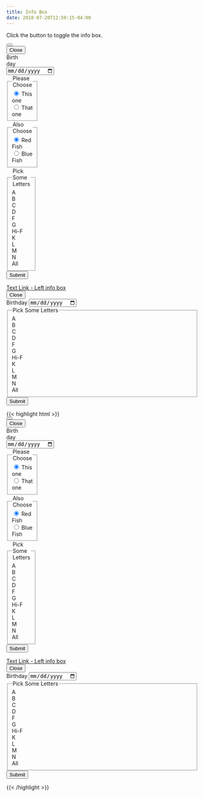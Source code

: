 ```yaml
---
title: Info Box
date: 2018-07-20T12:59:15-04:00
---
```


Click the button to toggle the info box.

<div class="block-container blocks tablet-up-6">
 <div class="block">
 <div class="pui-info-box" style="width: 32px">
   <button class="button button--secondary toggle-hidden" role="button" aria-label="Toggle">
     <i class="pi-filter" aria-hidden="hidden"></i>
   </button>
   <div class="pui-info-box__content hidden">
     <button class="button pui-info-box__close">
       Close <i class="pi-times" aria-hidden="hidden"></i>
     </button>
     <form action="" class="block-container block-mb-4 pui-form">
       <label for="dob" class="block pui-form__field has-icon">Birthday
         <input id="dob" type="date" placeholder="DD/MM/YYYY">
         <i class="pi-calendar text-skyblue background-white"></i>
       </label>
       <fieldset class="block pui-form__field">
         <legend>Please Choose</legend>
         <div class="pui-toggle">
           <div class="pui-toggle__content">
             <input class="pui-toggle__input" id="smoking" type="radio" checked name="rate">
             <label for="smoking">This one</label>
           </div>
           <div class="pui-toggle__content">
             <input class="pui-toggle__input" id="non-smoking" type="radio" name="rate">
             <label for="non-smoking">That one</label>
           </div>
         </div>
       </fieldset>
       <fieldset class="block pui-form__field">
         <legend>Also Choose</legend>
         <div class="pui-toggle">
           <div class="pui-toggle__content">
             <input class="pui-toggle__input" id="Single" type="radio" checked name="household">
             <label for="Single">Red Fish</label>
           </div>
           <div class="pui-toggle__content">
             <input class="pui-toggle__input" id="household" type="radio" name="household">
             <label for="household">Blue Fish</label>
           </div>
         </div>
       </fieldset>
       <fieldset class="block pui-form__field">
         <legend id="radio-heading">Pick Some Letters</legend>
         <div class="block-container" role="radiogroup" aria-labelledby="radio-heading">
           <div class="block-3 my-2 px-1">
             <span class="pill background-light text-white flex--align-center" id="a" tabindex="0" role="radio" aria-checked="false">
               <i class="pi-circle"></i> A
             </span>
           </div>
           <div class="block-3 my-2 px-1">
             <span class="pill background-light text-white flex--align-center" id="B" tabindex="0" role="radio" aria-checked="false">
               <i class="pi-circle"></i> B
             </span>
           </div>
           <div class="block-3 my-2 px-1">
             <span class="pill background-light text-white flex--align-center" id="C" tabindex="0" role="radio" aria-checked="false">
               <i class="pi-circle"></i> C
             </span>
           </div>
           <div class="block-3 my-2 px-1">
             <span class="pill background-light text-white flex--align-center" id="D" tabindex="0" role="radio" aria-checked="false">
               <i class="pi-circle"></i> D
             </span>
           </div>
           <div class="block-3 my-2 px-1">
             <span class="pill background-light text-white flex--align-center" id="F" tabindex="0" role="radio" aria-checked="false">
               <i class="pi-circle"></i> F
             </span>
           </div>
           <div class="block-3 my-2 px-1">
             <span class="pill background-light text-white flex--align-center" id="G" tabindex="0" role="radio" aria-checked="false">
               <i class="pi-circle"></i> G
             </span>
           </div>
           <div class="block-3 my-2 px-1">
             <span class="pill background-light text-white flex--align-center" id="Hi-F" tabindex="0" role="radio" aria-checked="false">
               <i class="pi-circle"></i> Hi-F
             </span>
           </div>
           <div class="block-3 my-2 px-1">
             <span class="pill background-light text-white flex--align-center" id="K" tabindex="0" role="radio" aria-checked="false">
               <i class="pi-circle"></i> K
             </span>
           </div>
           <div class="block-3 my-2 px-1">
             <span class="pill background-light text-white flex--align-center" id="L" tabindex="0" role="radio" aria-checked="false">
               <i class="pi-circle"></i> L
             </span>
           </div>
           <div class="block-3 my-2 px-1">
             <span class="pill background-light text-white flex--align-center" id="M" tabindex="0" role="radio" aria-checked="false">
               <i class="pi-circle"></i> M
             </span>
           </div>
           <div class="block-3 my-2 px-1">
             <span class="pill background-light text-white flex--align-center" id="N" tabindex="0" role="radio" aria-checked="false">
               <i class="pi-circle"></i> N
             </span>
           </div>
           <div class="block-3 my-2 px-1">
             <span class="pill background-light text-white flex--align-center" id="All" tabindex="0" role="radio" aria-checked="false">
               <i class="pi-circle"></i> All
             </spann>
           </div>
         </div>
       </fieldset>
       <div class="pui-form__field pui-form__button-group">
         <button class="button button--post button--lg">Submit</button>
       </div>
     </form>
   </div>
 </div>
 </div>
 <div class="block">
 <div class="pui-info-box pui-info-box--left">
   <a href="https://ritterim.com" class="toggle-hidden--left" aria-label="Toggle">Text Link - Left info box</a>
   <div class="pui-info-box__content hidden">
     <button class="button pui-info-box__close">
       Close <i class="pi-times" aria-hidden="hidden"></i>
     </button>
     <form action="" class="block-container block-mb-4 pui-form">
       <label for="dob" class="block pui-form__field has-icon">Birthday
         <input id="dob" type="date" placeholder="DD/MM/YYYY">
         <i class="pi-calendar text-skyblue background-white"></i>
       </label>
       <fieldset class="block pui-form__field">
         <legend id="radio-heading">Pick Some Letters</legend>
         <div class="block-container" role="radiogroup" aria-labelledby="radio-heading">
           <div class="block-3 my-2 px-1">
             <span class="pill background-light text-white flex--align-center" id="a" tabindex="0" role="radio" aria-checked="false">
               <i class="pi-circle"></i> A
             </span>
           </div>
           <div class="block-3 my-2 px-1">
             <span class="pill background-light text-white flex--align-center" id="B" tabindex="0" role="radio" aria-checked="false">
               <i class="pi-circle"></i> B
             </span>
           </div>
           <div class="block-3 my-2 px-1">
             <span class="pill background-light text-white flex--align-center" id="C" tabindex="0" role="radio" aria-checked="false">
               <i class="pi-circle"></i> C
             </span>
           </div>
           <div class="block-3 my-2 px-1">
             <span class="pill background-light text-white flex--align-center" id="D" tabindex="0" role="radio" aria-checked="false">
               <i class="pi-circle"></i> D
             </span>
           </div>
           <div class="block-3 my-2 px-1">
             <span class="pill background-light text-white flex--align-center" id="F" tabindex="0" role="radio" aria-checked="false">
               <i class="pi-circle"></i> F
             </span>
           </div>
           <div class="block-3 my-2 px-1">
             <span class="pill background-light text-white flex--align-center" id="G" tabindex="0" role="radio" aria-checked="false">
               <i class="pi-circle"></i> G
             </span>
           </div>
           <div class="block-3 my-2 px-1">
             <span class="pill background-light text-white flex--align-center" id="Hi-F" tabindex="0" role="radio" aria-checked="false">
               <i class="pi-circle"></i> Hi-F
             </span>
           </div>
           <div class="block-3 my-2 px-1">
             <span class="pill background-light text-white flex--align-center" id="K" tabindex="0" role="radio" aria-checked="false">
               <i class="pi-circle"></i> K
             </span>
           </div>
           <div class="block-3 my-2 px-1">
             <span class="pill background-light text-white flex--align-center" id="L" tabindex="0" role="radio" aria-checked="false">
               <i class="pi-circle"></i> L
             </span>
           </div>
           <div class="block-3 my-2 px-1">
             <span class="pill background-light text-white flex--align-center" id="M" tabindex="0" role="radio" aria-checked="false">
               <i class="pi-circle"></i> M
             </span>
           </div>
           <div class="block-3 my-2 px-1">
             <span class="pill background-light text-white flex--align-center" id="N" tabindex="0" role="radio" aria-checked="false">
               <i class="pi-circle"></i> N
             </span>
           </div>
           <div class="block-3 my-2 px-1">
             <span class="pill background-light text-white flex--align-center" id="All" tabindex="0" role="radio" aria-checked="false">
               <i class="pi-circle"></i> All
             </spann>
           </div>
         </div>
       </fieldset>
       <div class="pui-form__field pui-form__button-group">
         <button class="button button--post button--lg">Submit</button>
       </div>
     </form>
   </div>
 </div>
 </div>
 </div>

<div class="mt-3 mb-4">
{{< highlight html >}}
<div class="block-container blocks tablet-up-6">
 <div class="block">
 <div class="pui-info-box" style="width: 32px">
   <button class="button button--secondary toggle-hidden" role="button" aria-label="Toggle">
     <i class="pi-filter" aria-hidden="hidden"></i>
   </button>
   <div class="pui-info-box__content hidden">
     <button class="button pui-info-box__close">
       Close <i class="pi-times" aria-hidden="hidden"></i>
     </button>
     <form action="" class="block-container block-mb-4 pui-form">
       <label for="dob" class="block pui-form__field has-icon">Birthday
         <input id="dob" type="date" placeholder="DD/MM/YYYY">
         <i class="pi-calendar text-skyblue background-white"></i>
       </label>
       <fieldset class="block pui-form__field">
         <legend>Please Choose</legend>
         <div class="pui-toggle">
           <div class="pui-toggle__content">
             <input class="pui-toggle__input" id="smoking" type="radio" checked name="rate">
             <label for="smoking">This one</label>
           </div>
           <div class="pui-toggle__content">
             <input class="pui-toggle__input" id="non-smoking" type="radio" name="rate">
             <label for="non-smoking">That one</label>
           </div>
         </div>
       </fieldset>
       <fieldset class="block pui-form__field">
         <legend>Also Choose</legend>
         <div class="pui-toggle">
           <div class="pui-toggle__content">
             <input class="pui-toggle__input" id="Single" type="radio" checked name="household">
             <label for="Single">Red Fish</label>
           </div>
           <div class="pui-toggle__content">
             <input class="pui-toggle__input" id="household" type="radio" name="household">
             <label for="household">Blue Fish</label>
           </div>
         </div>
       </fieldset>
       <fieldset class="block pui-form__field">
         <legend id="radio-heading">Pick Some Letters</legend>
         <div class="block-container" role="radiogroup" aria-labelledby="radio-heading">
           <div class="block-3 my-2 px-1">
             <span class="pill background-light text-white flex--align-center" id="a" tabindex="0" role="radio" aria-checked="false">
               <i class="pi-circle"></i> A
             </span>
           </div>
           <div class="block-3 my-2 px-1">
             <span class="pill background-light text-white flex--align-center" id="B" tabindex="0" role="radio" aria-checked="false">
               <i class="pi-circle"></i> B
             </span>
           </div>
           <div class="block-3 my-2 px-1">
             <span class="pill background-light text-white flex--align-center" id="C" tabindex="0" role="radio" aria-checked="false">
               <i class="pi-circle"></i> C
             </span>
           </div>
           <div class="block-3 my-2 px-1">
             <span class="pill background-light text-white flex--align-center" id="D" tabindex="0" role="radio" aria-checked="false">
               <i class="pi-circle"></i> D
             </span>
           </div>
           <div class="block-3 my-2 px-1">
             <span class="pill background-light text-white flex--align-center" id="F" tabindex="0" role="radio" aria-checked="false">
               <i class="pi-circle"></i> F
             </span>
           </div>
           <div class="block-3 my-2 px-1">
             <span class="pill background-light text-white flex--align-center" id="G" tabindex="0" role="radio" aria-checked="false">
               <i class="pi-circle"></i> G
             </span>
           </div>
           <div class="block-3 my-2 px-1">
             <span class="pill background-light text-white flex--align-center" id="Hi-F" tabindex="0" role="radio" aria-checked="false">
               <i class="pi-circle"></i> Hi-F
             </span>
           </div>
           <div class="block-3 my-2 px-1">
             <span class="pill background-light text-white flex--align-center" id="K" tabindex="0" role="radio" aria-checked="false">
               <i class="pi-circle"></i> K
             </span>
           </div>
           <div class="block-3 my-2 px-1">
             <span class="pill background-light text-white flex--align-center" id="L" tabindex="0" role="radio" aria-checked="false">
               <i class="pi-circle"></i> L
             </span>
           </div>
           <div class="block-3 my-2 px-1">
             <span class="pill background-light text-white flex--align-center" id="M" tabindex="0" role="radio" aria-checked="false">
               <i class="pi-circle"></i> M
             </span>
           </div>
           <div class="block-3 my-2 px-1">
             <span class="pill background-light text-white flex--align-center" id="N" tabindex="0" role="radio" aria-checked="false">
               <i class="pi-circle"></i> N
             </span>
           </div>
           <div class="block-3 my-2 px-1">
             <span class="pill background-light text-white flex--align-center" id="All" tabindex="0" role="radio" aria-checked="false">
               <i class="pi-circle"></i> All
             </spann>
           </div>
         </div>
       </fieldset>
       <div class="pui-form__field pui-form__button-group">
         <button class="button button--post button--lg">Submit</button>
       </div>
     </form>
   </div>
 </div>
 </div>
 <div class="block">
 <div class="pui-info-box pui-info-box--left">
   <a href="https://ritterim.com" class="toggle-hidden--left" aria-label="Toggle">Text Link - Left info box</a>
   <div class="pui-info-box__content hidden">
     <button class="button pui-info-box__close">
       Close <i class="pi-times" aria-hidden="hidden"></i>
     </button>
     <form action="" class="block-container block-mb-4 pui-form">
       <label for="dob" class="block pui-form__field has-icon">Birthday
         <input id="dob" type="date" placeholder="DD/MM/YYYY">
         <i class="pi-calendar text-skyblue background-white"></i>
       </label>
       <fieldset class="block pui-form__field">
         <legend id="radio-heading">Pick Some Letters</legend>
         <div class="block-container" role="radiogroup" aria-labelledby="radio-heading">
           <div class="block-3 my-2 px-1">
             <span class="pill background-light text-white flex--align-center" id="a" tabindex="0" role="radio" aria-checked="false">
               <i class="pi-circle"></i> A
             </span>
           </div>
           <div class="block-3 my-2 px-1">
             <span class="pill background-light text-white flex--align-center" id="B" tabindex="0" role="radio" aria-checked="false">
               <i class="pi-circle"></i> B
             </span>
           </div>
           <div class="block-3 my-2 px-1">
             <span class="pill background-light text-white flex--align-center" id="C" tabindex="0" role="radio" aria-checked="false">
               <i class="pi-circle"></i> C
             </span>
           </div>
           <div class="block-3 my-2 px-1">
             <span class="pill background-light text-white flex--align-center" id="D" tabindex="0" role="radio" aria-checked="false">
               <i class="pi-circle"></i> D
             </span>
           </div>
           <div class="block-3 my-2 px-1">
             <span class="pill background-light text-white flex--align-center" id="F" tabindex="0" role="radio" aria-checked="false">
               <i class="pi-circle"></i> F
             </span>
           </div>
           <div class="block-3 my-2 px-1">
             <span class="pill background-light text-white flex--align-center" id="G" tabindex="0" role="radio" aria-checked="false">
               <i class="pi-circle"></i> G
             </span>
           </div>
           <div class="block-3 my-2 px-1">
             <span class="pill background-light text-white flex--align-center" id="Hi-F" tabindex="0" role="radio" aria-checked="false">
               <i class="pi-circle"></i> Hi-F
             </span>
           </div>
           <div class="block-3 my-2 px-1">
             <span class="pill background-light text-white flex--align-center" id="K" tabindex="0" role="radio" aria-checked="false">
               <i class="pi-circle"></i> K
             </span>
           </div>
           <div class="block-3 my-2 px-1">
             <span class="pill background-light text-white flex--align-center" id="L" tabindex="0" role="radio" aria-checked="false">
               <i class="pi-circle"></i> L
             </span>
           </div>
           <div class="block-3 my-2 px-1">
             <span class="pill background-light text-white flex--align-center" id="M" tabindex="0" role="radio" aria-checked="false">
               <i class="pi-circle"></i> M
             </span>
           </div>
           <div class="block-3 my-2 px-1">
             <span class="pill background-light text-white flex--align-center" id="N" tabindex="0" role="radio" aria-checked="false">
               <i class="pi-circle"></i> N
             </span>
           </div>
           <div class="block-3 my-2 px-1">
             <span class="pill background-light text-white flex--align-center" id="All" tabindex="0" role="radio" aria-checked="false">
               <i class="pi-circle"></i> All
             </spann>
           </div>
         </div>
       </fieldset>
       <div class="pui-form__field pui-form__button-group">
         <button class="button button--post button--lg">Submit</button>
       </div>
     </form>
   </div>
 </div>
 </div>
 </div>
{{< /highlight >}}
</div>
